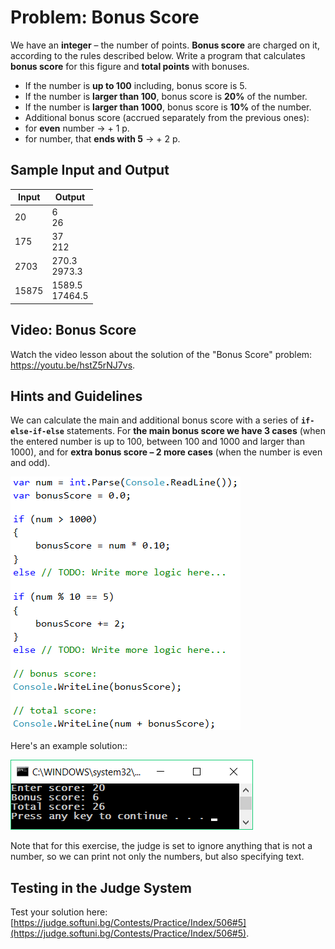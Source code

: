 # Problem: Bonus Score

We have an **integer** – the number of points. **Bonus score** are charged on it, according to the rules described below. Write a program that calculates **bonus score** for this figure and **total points** with bonuses.

- If the number is **up to 100** including, bonus score is 5.
- If the number is **larger than 100**, bonus score is **20%** of the number.
- If the number is **larger than 1000**, bonus score is **10%** of the number.
- Additional bonus score (accrued separately from the previous ones):
- for **even** number -> + 1 p.
- for number, that **ends with 5** -> + 2 p.
 
## Sample Input and Output

| Input | Output |
| --- | ---- |
| 20 | 6<br>26 |
| 175 | 37<br>212 |
| 2703 | 270.3<br>2973.3 |
| 15875 | 1589.5<br>17464.5 |

## Video: Bonus Score

Watch the video lesson about the solution of the "Bonus Score" problem: https://youtu.be/hstZ5rNJ7vs.

## Hints and Guidelines

We can calculate the main and additional bonus score with a series of **`if-else-if-else`** statements. For **the main bonus score we have 3 cases** (when the entered number is up to 100, between 100 and 1000 and larger than 1000), and for **extra bonus score – 2 more cases** (when the number is even and odd).

![](/assets/chapter-3-images/06.Bonus-score-01.png)

Here's an example solution::

![](/assets/chapter-3-images/06.Bonus-score-02.png)

Note that for this exercise, the judge is set to ignore anything that is not a number, so we can print not only the numbers, but also specifying text.

## Testing in the Judge System

Test your solution here: [https://judge.softuni.bg/Contests/Practice/Index/506#5](https://judge.softuni.bg/Contests/Practice/Index/506#5).
